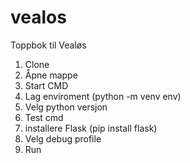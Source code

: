 # vealos
Toppbok til Vealøs

1. Clone
2. Åpne mappe
3. Start CMD
4. Lag enviroment (python -m venv env)
5. Velg python versjon
6. Test cmd
7. installere Flask (pip install flask)
8. Velg debug profile
9. Run
